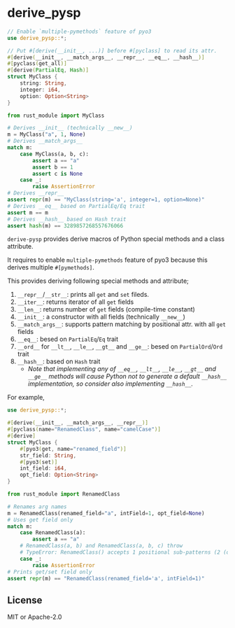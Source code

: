 # derive_pysp

```rust
// Enable `multiple-pymethods` feature of pyo3
use derive_pysp::*;

// Put #[derive(__init__, ...)] before #[pyclass] to read its attr.
#[derive(__init__, __match_args__, __repr__, __eq__, __hash__)]
#[pyclass(get_all)]
#[derive(PartialEq, Hash)]
struct MyClass {
    string: String,
    integer: i64,
    option: Option<String>
}
```
```python
from rust_module import MyClass

# Derives __init__ (technically __new__)
m = MyClass("a", 1, None)
# Derives __match_args__
match m:
    case MyClass(a, b, c):
        assert a == "a"
        assert b == 1
        assert c is None
    case _:
        raise AssertionError
# Derives __repr__
assert repr(m) == "MyClass(string='a', integer=1, option=None)"
# Derives __eq__ based on PartialEq/Eq trait
assert m == m
# Derives __hash__ based on Hash trait
assert hash(m) == 3289857268557676066
```

`derive-pysp` provides derive macros of
Python special methods and a class attribute.

It requires to enable `multiple-pymethods` feature of pyo3 because this derives multiple `#[pymethods]`.

This provides deriving following special methods and attribute;

1. `__repr__`/`__str__`: prints all `get` and `set` fileds.
2. `__iter__`: returns iterator of all `get` fields
3. `__len__`: returns number of `get` fields (compile-time constant)
4. `__init__`: a constructor with all fields (technically `__new__`)
5. `__match_args__`: supports pattern matching by positional attr. with all `get` fields
6. `__eq__`: besed on `PartialEq`/`Eq` trait
7. `__ord__` for `__lt__`, `__le__`, `__gt__` and `__ge__`: besed on `PartialOrd`/`Ord` trait
8. `__hash__`: based on `Hash` trait
   - *Note that implementing any of `__eq__`, `__lt__`, `__le__`, `__gt__` and `__ge__` methods will cause Python not to generate a default `__hash__` implementation, so consider also implementing `__hash__`.*

For example,

```rust
use derive_pysp::*;

#[derive(__init__, __match_args__, __repr__)]
#[pyclass(name="RenamedClass", name="camelCase")]
#[derive]
struct MyClass {
    #[pyo3(get, name="renamed_field")]
    str_field: String,
    #[pyo3(set)]
    int_field: i64,
    opt_field: Option<String>
}
```
```python
from rust_module import RenamedClass

# Renames arg names
m = RenamedClass(renamed_field="a", intField=1, opt_field=None)
# Uses get field only
match m:
    case RenamedClass(a):
        assert a == "a"
    # RenamedClass(a, b) and RenamedClass(a, b, c) throw
    # TypeError: RenamedClass() accepts 1 positional sub-patterns (2 (or 3) given)
    case _:
        raise AssertionError
# Prints get/set field only
assert repr(m) == "RenamedClass(renamed_field='a', intField=1)"
```

## License

MIT or Apache-2.0